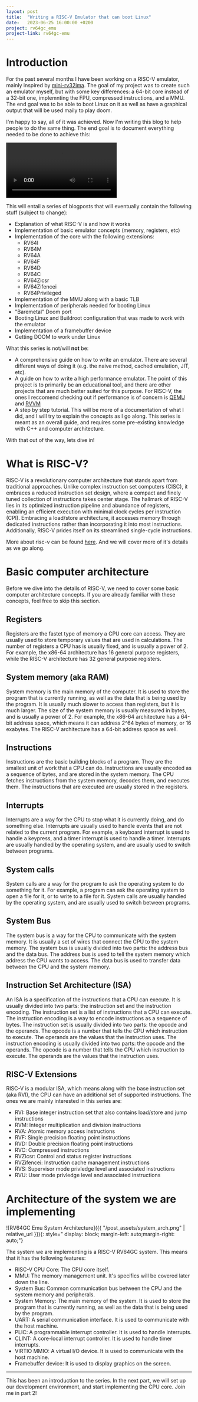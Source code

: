 ```yaml
---
layout: post
title:  "Writing a RISC-V Emulator that can boot Linux"
date:   2023-06-25 16:00:00 +0200
project: rv64gc_emu
project-link: rv64gc-emu
---
```


# Introduction

For the past several months I have been working on a RISC-V emulator, mainly inspired by [mini-rv32ima](https://github.com/cnlohr/mini-rv32ima). The goal of my project was to create such an emulator myself, but with some key differences: a 64-bit core instead of a 32-bit one, implemnting the FPU, compressed instructions, and a MMU. The end goal was to be able to boot Linux on it as well as have a graphical output that will be used maily to play doom.

I'm happy to say, all of it was achieved. Now I'm writing this blog to help people to do the same thing. The end goal is to document everything needed to be done to achieve this:

<video controls="controls" src="https://user-images.githubusercontent.com/29211832/247784659-0b25afea-3062-4471-b5e4-7e286e6425f1.mp4" allowfullscreen></video>

This will entail a series of blogposts that will eventually contain the following stuff (subject to change):

- Explanation of what RISC-V is and how it works
- Implementation of basic emulator concepts (memory, registers, etc)
- Implementation of the core with the following extensions:
  - RV64I
  - RV64M
  - RV64A
  - RV64F
  - RV64D
  - RV64C
  - RV64Zicsr
  - RV64Zifencei
  - RV64Privileged
- Implementation of the MMU along with a basic TLB
- Implementation of peripherals needed for booting Linux
- "Baremetal" Doom port
- Booting Linux and Buildroot configuration that was made to work with the emulator
- Implementation of a framebuffer device
- Getting DOOM to work under Linux

What this series is not/will **not** be:
- A comprehensive guide on how to write an emulator. There are several different ways of doing it (e.g. the naive method, cached emulation, JIT, etc).
- A guide on how to write a high performance emulator. The point
of this project is to primarily be an educational tool, and there are other projects that are much better suited for this purpose. For RISC-V, the ones I reccomend checking out if performance is of concern is [QEMU](https://www.qemu.org/) and [RVVM](https://github.com/LekKit/RVVM)
- A step by step tutorial. This will be more of a documentation of what I did, and I will try to explain the concepts as I go along. This series is meant as an overall guide, and requires some pre-existing knowledge with C++ and computer architecture.

With that out of the way, lets dive in!

# What is RISC-V?

RISC-V is a revolutionary computer architecture that stands apart from traditional approaches. Unlike complex instruction set computers (CISC), it embraces a reduced instruction set design, where a compact and finely tuned collection of instructions takes center stage. The hallmark of RISC-V lies in its optimized instruction pipeline and abundance of registers, enabling an efficient execution with minimal clock cycles per instruction (CPI). Embracing a load/store architecture, it accesses memory through dedicated instructions rather than incorporating it into most instructions. Additionally, RISC-V prides itself on its streamlined single-cycle instructions. 

More about risc-v can be found [here](https://riscv.org/). And we will cover more of it's details as we go along.

# Basic computer architecture

Before we dive into the details of RISC-V, we need to cover some basic computer architecture concepts. If you are already familiar with these concepts, feel free to skip this section.

## Registers

Registers are the fastet type of memory a CPU core can access. They are usually used to store temporary values that are used in calculations. The number of registers a CPU has is usually fixed, and is usually a power of 2. For example, the x86-64 architecture has 16 general purpose registers, while the RISC-V architecture has 32 general purpose registers.

## System memory (aka RAM)

System memory is the main memory of the computer. It is used to store the program that is currently running, as well as the data that is being used by the program. It is usually much slower to access than registers, but it is much larger. The size of the system memory is usually measured in bytes, and is usually a power of 2. For example, the x86-64 architecture has a 64-bit address space, which means it can address 2^64 bytes of memory, or 16 exabytes. The RISC-V architecture has a 64-bit address space as well.

## Instructions

Instructions are the basic building blocks of a program. They are the smallest unit of work that a CPU can do. Instructions are usually encoded as a sequence of bytes, and are stored in the system memory. The CPU fetches instructions from the system memory, decodes them, and executes them. The instructions that are executed are usually stored in the registers.

## Interrupts

Interrupts are a way for the CPU to stop what it is currently doing, and do something else. Interrupts are usually used to handle events that are not related to the current program. For example, a keyboard interrupt is used to handle a keypress, and a timer interrupt is used to handle a timer. Interrupts are usually handled by the operating system, and are usually used to switch between programs.

## System calls

System calls are a way for the program to ask the operating system to do something for it. For example, a program can ask the operating system to open a file for it, or to write to a file for it. System calls are usually handled by the operating system, and are usually used to switch between programs.

## System Bus

The system bus is a way for the CPU to communicate with the system memory. It is usually a set of wires that connect the CPU to the system memory. The system bus is usually divided into two parts: the address bus and the data bus. The address bus is used to tell the system memory which address the CPU wants to access. The data bus is used to transfer data between the CPU and the system memory.

## Instruction Set Architecture (ISA)

An ISA is a specification of the instructions that a CPU can execute. It is usually divided into two parts: the instruction set and the instruction encoding. The instruction set is a list of instructions that a CPU can execute. The instruction encoding is a way to encode instructions as a sequence of bytes. The instruction set is usually divided into two parts: the opcode and the operands. The opcode is a number that tells the CPU which instruction to execute. The operands are the values that the instruction uses. The instruction encoding is usually divided into two parts: the opcode and the operands. The opcode is a number that tells the CPU which instruction to execute. The operands are the values that the instruction uses.

## RISC-V Extensions

RISC-V is a modular ISA, which means along with the base instruction set (aka RVI), the CPU can have an additional set of supported instructions. The ones we are mainly interested in this series are:

- RVI: Base integer instruction set that also contains load/store and jump instructions
- RVM: Integer multiplication and division instructions
- RVA: Atomic memory access instructions
- RVF: Single precision floating point instructions
- RVD: Double precision floating point instructions
- RVC: Compressed instructions
- RVZicsr: Control and status register instructions
- RVZifencei: Instruction cache management instructions
- RVS: Supervisor mode privledge level and associated instructions
- RVU: User mode privledge level and associated instructions


# Architecture of the system we are implementing

![RV64GC Emu System Architecture]({{ "/post_assets/system_arch.png" | relative_url }}){: style=" display: block; margin-left: auto;margin-right: auto;"}

The system we are implementing is a RISC-V RV64GC system. This means that it has the following features:

- RISC-V CPU Core: The CPU core itself.
- MMU: The memory management unit. It's specifics will be covered later down the line.
- System Bus: Common communication bus between the CPU and the system memory and peripherals.
- System Memory: The main memory of the system. It is used to store the program that is currently running, as well as the data that is being used by the program.
- UART: A serial communication interface. It is used to communicate with the host machine.
- PLIC: A programmable interrupt controller. It is used to handle interrupts.
- CLINT: A core-local interrupt controller. It is used to handle timer interrupts.
- VIRTIO MMIO: A virtual I/O device. It is used to communicate with the host machine.
- Framebuffer device: It is used to display graphics on the screen.

---

This has been an introduction to the series. In the next part, we will set up our development environment, and start implementing the CPU core. Join me in part 2!